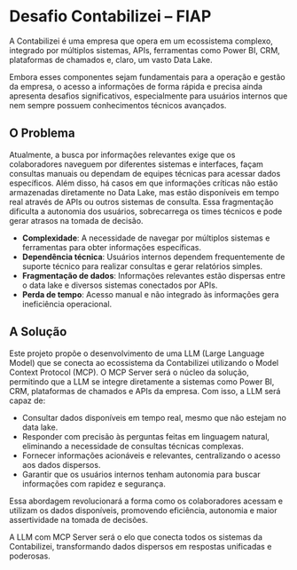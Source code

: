 # Desafio Contabilizei – FIAP

A Contabilizei é uma empresa que opera em um ecossistema complexo, integrado por múltiplos sistemas, APIs, ferramentas como Power BI, CRM, plataformas de chamados e, claro, um vasto Data Lake. 

Embora esses componentes sejam fundamentais para a operação e gestão da empresa, o acesso a informações de forma rápida e precisa ainda apresenta desafios significativos, especialmente para usuários internos que nem sempre possuem conhecimentos técnicos avançados. 

## O Problema

Atualmente, a busca por informações relevantes exige que os colaboradores naveguem por diferentes sistemas e interfaces, façam consultas manuais ou dependam de equipes técnicas para acessar dados específicos. Além disso, há casos em que informações críticas não estão armazenadas diretamente no Data Lake, mas estão disponíveis em tempo real através de APIs ou outros sistemas de consulta. Essa fragmentação dificulta a autonomia dos usuários, sobrecarrega os times técnicos e pode gerar atrasos na tomada de decisão.

- **Complexidade**: A necessidade de navegar por múltiplos sistemas e ferramentas para obter informações específicas.
- **Dependência técnica**: Usuários internos dependem frequentemente de suporte técnico para realizar consultas e gerar relatórios simples.
- **Fragmentação de dados**: Informações relevantes estão dispersas entre o data lake e diversos sistemas conectados por APIs.
- **Perda de tempo**: Acesso manual e não integrado às informações gera ineficiência operacional.

## A Solução

Este projeto propõe o desenvolvimento de uma LLM (Large Language Model) que se conecta ao ecossistema da Contabilizei utilizando o Model Context Protocol (MCP). O MCP Server será o núcleo da solução, permitindo que a LLM se integre diretamente a sistemas como Power BI, CRM, plataformas de chamados e APIs da empresa. Com isso, a LLM será capaz de:

- Consultar dados disponíveis em tempo real, mesmo que não estejam no data lake.
- Responder com precisão às perguntas feitas em linguagem natural, eliminando a necessidade de consultas técnicas complexas.
- Fornecer informações acionáveis e relevantes, centralizando o acesso aos dados dispersos.
- Garantir que os usuários internos tenham autonomia para buscar informações com rapidez e segurança.

Essa abordagem revolucionará a forma como os colaboradores acessam e utilizam os dados disponíveis, promovendo eficiência, autonomia e maior assertividade na tomada de decisões. 

A LLM com MCP Server será o elo que conecta todos os sistemas da Contabilizei, transformando dados dispersos em respostas unificadas e poderosas.
